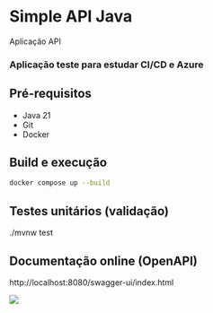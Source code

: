 # Simple API Java

Aplicação API 

### Aplicação teste para estudar CI/CD e Azure

## Pré-requisitos

- Java 21
- Git
- Docker

## Build e execução

```sh
docker compose up --build
```

## Testes unitários (validação)

./mvnw test


## Documentação online (OpenAPI)

http://localhost:8080/swagger-ui/index.html

![](/assets/images/swagger.png)

